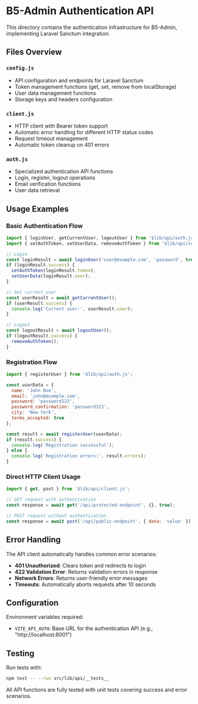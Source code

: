 # B5-Admin Authentication API

This directory contains the authentication infrastructure for B5-Admin, implementing Laravel Sanctum integration.

## Files Overview

### `config.js`
- API configuration and endpoints for Laravel Sanctum
- Token management functions (get, set, remove from localStorage)
- User data management functions
- Storage keys and headers configuration

### `client.js`
- HTTP client with Bearer token support
- Automatic error handling for different HTTP status codes
- Request timeout management
- Automatic token cleanup on 401 errors

### `auth.js`
- Specialized authentication API functions
- Login, register, logout operations
- Email verification functions
- User data retrieval

## Usage Examples

### Basic Authentication Flow

```javascript
import { loginUser, getCurrentUser, logoutUser } from '$lib/api/auth.js';
import { setAuthToken, setUserData, removeAuthToken } from '$lib/api/config.js';

// Login
const loginResult = await loginUser('user@example.com', 'password', true);
if (loginResult.success) {
  setAuthToken(loginResult.token);
  setUserData(loginResult.user);
}

// Get current user
const userResult = await getCurrentUser();
if (userResult.success) {
  console.log('Current user:', userResult.user);
}

// Logout
const logoutResult = await logoutUser();
if (logoutResult.success) {
  removeAuthToken();
}
```

### Registration Flow

```javascript
import { registerUser } from '$lib/api/auth.js';

const userData = {
  name: 'John Doe',
  email: 'john@example.com',
  password: 'password123',
  password_confirmation: 'password123',
  city: 'New York',
  terms_accepted: true
};

const result = await registerUser(userData);
if (result.success) {
  console.log('Registration successful');
} else {
  console.log('Registration errors:', result.errors);
}
```

### Direct HTTP Client Usage

```javascript
import { get, post } from '$lib/api/client.js';

// GET request with authentication
const response = await get('/api/protected-endpoint', {}, true);

// POST request without authentication
const response = await post('/api/public-endpoint', { data: 'value' });
```

## Error Handling

The API client automatically handles common error scenarios:

- **401 Unauthorized**: Clears token and redirects to login
- **422 Validation Error**: Returns validation errors in response
- **Network Errors**: Returns user-friendly error messages
- **Timeouts**: Automatically aborts requests after 10 seconds

## Configuration

Environment variables required:
- `VITE_API_AUTH`: Base URL for the authentication API (e.g., "http://localhost:8001")

## Testing

Run tests with:
```bash
npm test -- --run src/lib/api/__tests__
```

All API functions are fully tested with unit tests covering success and error scenarios.